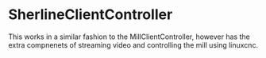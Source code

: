 # SherlineClientController
This works in a similar fashion to the MillClientController, however has the extra compnenets of streaming video and controlling the mill using linuxcnc.
